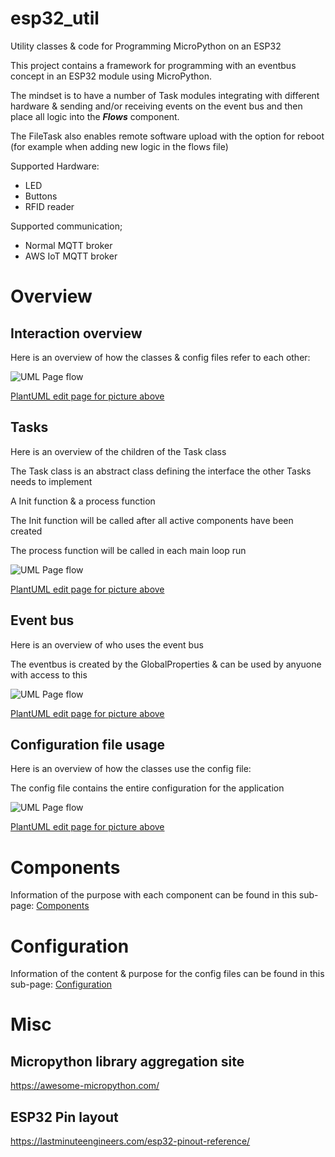 # esp32_util
Utility classes &amp; code for Programming MicroPython on an ESP32

This project contains a framework for programming with an eventbus concept in an ESP32 module using MicroPython.

The mindset is to have a number of Task modules integrating with different hardware & sending and/or receiving events on the event bus and then place all logic into the ***Flows*** component.

The FileTask also enables remote software upload with the option for reboot (for example when adding new logic in the flows file)

Supported Hardware:
* LED
* Buttons
* RFID reader

Supported communication;
* Normal MQTT broker
* AWS IoT MQTT broker

# Overview

## Interaction overview
Here is an overview of how the classes & config files refer to each other:

![UML Page flow](https://www.plantuml.com/plantuml/png/TLBDRhCm4BpxAIoEd-HBfE-AygEchTH8ROAKimCBjMAyn5x2eSgxju0i79CSTsOzCpkmT2GjjRLcETOD6Z34ruWKZ5kDNJ2-QZn9_Mcn0KiAN42zNC7GkdMCzH9SfEFRSMWRaSuVnm3_9pIK90AjHkPdMG5FCkdEBk4_ZFF9ymEA7h_3rYqHcXdy1jBI2IJDc7sfvYgx2yqtjqh3hh83_aUCfudKnmWWdo92un2U63D4c8_0Gp2CS8lhuGHr4tUq1qSRgJNOK6T2Uvb2aZn91pn7KwfgcXta5iYnHv_AgkgRX7_oT67I2DhTxZV_5mjst_S6ZO6S59g8M7Nk8NTKfGe8vbiSBlGUlO078vkOYvt6jePVCfsPvHhR8kewMHqF_1spX4l7PUSK4hizMTrzPHa_WBs27TRh2v6prtv_baGKs1cHUidxAxXdlS8IJD7M-XS0)

[PlantUML edit page for picture above](http://www.plantuml.com/plantuml/uml/TLBDRhCm4BpxAIoEd-HBfE-AygEchTH8ROAKimCBjMAyn5x2eSgxju0i79CSTsOzCpkmT2GjjRLcETOD6Z34ruWKZ5kDNJ2-QZn9_Mcn0KiAN42zNC7GkdMCzH9SfEFRSMWRaSuVnm3_9pIK90AjHkPdMG5FCkdEBk4_ZFF9ymEA7h_3rYqHcXdy1jBI2IJDc7sfvYgx2yqtjqh3hh83_aUCfudKnmWWdo92un2U63D4c8_0Gp2CS8lhuGHr4tUq1qSRgJNOK6T2Uvb2aZn91pn7KwfgcXta5iYnHv_AgkgRX7_oT67I2DhTxZV_5mjst_S6ZO6S59g8M7Nk8NTKfGe8vbiSBlGUlO078vkOYvt6jePVCfsPvHhR8kewMHqF_1spX4l7PUSK4hizMTrzPHa_WBs27TRh2v6prtv_baGKs1cHUidxAxXdlS8IJD7M-XS0)

## Tasks
Here is an overview of the children of the Task class

The Task class is an abstract class defining the interface the other Tasks needs to implement

A Init function & a process function

The Init function will be called after all active components have been created

The process function will be called in each main loop run

![UML Page flow](https://www.plantuml.com/plantuml/png/POyn3i8m34NtdC8Nw0qOAf0G0rqgBX2egI8I1vAVZSDNwkAeNf-_lzuVAtn1Iz6zSlfcOG4zVFqu8WLtNWmxDo2BmJVs1K_sC9Vv7MpBz0DiaYikFaOk9ZldXY2hURc6oDDQTkveNq2d_p1qwifwTSL6NI-ghl2eGuwEI7EsiP-ek9yniYmjnGq0)

[PlantUML edit page for picture above](http://www.plantuml.com/plantuml/uml/POyn3i8m34NtdC8Nw0qOAf0G0rqgBX2egI8I1vAVZSDNwkAeNf-_lzuVAtn1Iz6zSlfcOG4zVFqu8WLtNWmxDo2BmJVs1K_sC9Vv7MpBz0DiaYikFaOk9ZldXY2hURc6oDDQTkveNq2d_p1qwifwTSL6NI-ghl2eGuwEI7EsiP-ek9yniYmjnGq0)

## Event bus
Here is an overview of who uses the event bus

The eventbus is created by the GlobalProperties & can be used by anyuone with access to this

![UML Page flow](https://www.plantuml.com/plantuml/png/POz1JiCm44NtFeNNY2ZxBb1LYRAX4a9Sm6scnSAP2UFlvleaXU0wtetVdx7UtqOuHUg3EKa_21F3xeECnjeCNe8SNNXJ6KZXAHRXyvKOkrJ2L-e-NFmgs2u1mXK-V0CLV3_x-eEz3tIuw8sRjPDjr5y-qVpxRAoC7CrSnZRDqnr_CCjy2-QD6MQ_rVuHt4OuK76tTDpOG5qR2MQHBgzrecOfMPdaJbEMXY8zJrbx4WOnLihvwczjL0zw_9sLUhdcX-lCbhXBVVW1)

[PlantUML edit page for picture above](http://www.plantuml.com/plantuml/uml/POz1JiCm44NtFeNNY2ZxBb1LYRAX4a9Sm6scnSAP2UFlvleaXU0wtetVdx7UtqOuHUg3EKa_21F3xeECnjeCNe8SNNXJ6KZXAHRXyvKOkrJ2L-e-NFmgs2u1mXK-V0CLV3_x-eEz3tIuw8sRjPDjr5y-qVpxRAoC7CrSnZRDqnr_CCjy2-QD6MQ_rVuHt4OuK76tTDpOG5qR2MQHBgzrecOfMPdaJbEMXY8zJrbx4WOnLihvwczjL0zw_9sLUhdcX-lCbhXBVVW1)

## Configuration file usage
Here is an overview of how the classes use the config file:

The config file contains the entire configuration for the application

![UML Page flow](https://www.plantuml.com/plantuml/png/ROxFIiGm48VlUOfXZqBs4MHTyS_11H71ysmxhM7JIKqcUX3VNIg4D5EltpVCxpiamIXvygOBqnoOME31XpFwvnXcYk8ehTJT9x4SSp8z2fun4NI11pUkJauV8hU1cJfnWPMu-Kh_kZStk9KmEW6kR7JZkzYoLq9WxscG_NNXxJfOsvWwhsJTryRCs5rm9DYzOhga7NmRW1h-HFt26tRC8e4t-94mofbGDkPbSDilI-y2eQ7tpjDfZ7_N1ieys3pNPAW5sfGfpSkQvasqbZL6gnzp8Expv7y1)

[PlantUML edit page for picture above](http://www.plantuml.com/plantuml/uml/ROxFIiGm48VlUOfXZqBs4MHTyS_11H71ysmxhM7JIKqcUX3VNIg4D5EltpVCxpiamIXvygOBqnoOME31XpFwvnXcYk8ehTJT9x4SSp8z2fun4NI11pUkJauV8hU1cJfnWPMu-Kh_kZStk9KmEW6kR7JZkzYoLq9WxscG_NNXxJfOsvWwhsJTryRCs5rm9DYzOhga7NmRW1h-HFt26tRC8e4t-94mofbGDkPbSDilI-y2eQ7tpjDfZ7_N1ieys3pNPAW5sfGfpSkQvasqbZL6gnzp8Expv7y1)

# Components
Information of the purpose with each component can be found in this sub-page:
[Components](docs/components.md)

# Configuration
Information of the content & purpose for the config files can be found in this sub-page:
[Configuration](docs/configuration.md)


# Misc

## Micropython library aggregation site
https://awesome-micropython.com/

## ESP32 Pin layout
https://lastminuteengineers.com/esp32-pinout-reference/
